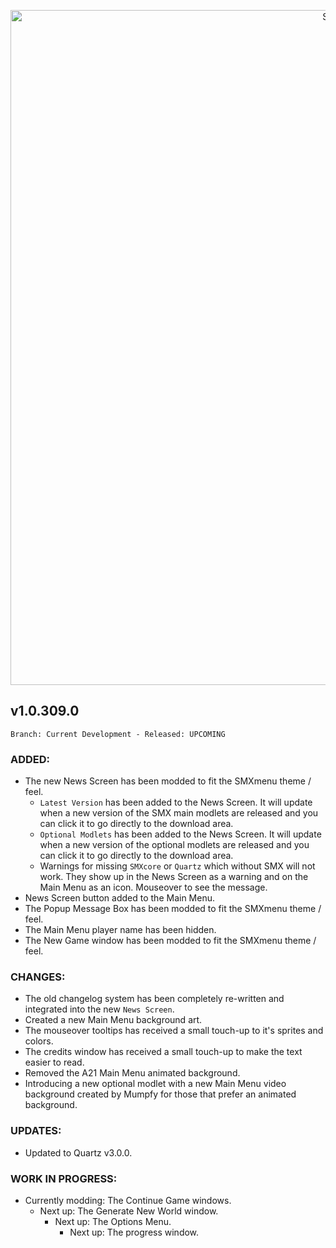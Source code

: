 <p align="center">
  <img src="https://7dtd-community.s3.us-east-2.amazonaws.com/monthly_2022_01/a20_banner_forum.png.35ab78c870a912989f716f892c664a60.png" width="1080" title="SMXhud - A20">
</p>

## **v1.0.309.0**

`Branch: Current Development - Released: UPCOMING`

### ADDED:
- The new News Screen has been modded to fit the SMXmenu theme / feel.
  - `Latest Version` has been added to the News Screen. It will update when a new version of the SMX main modlets are released and you can click it to go directly to the download area.
  - `Optional Modlets` has been added to the News Screen. It will update when a new version of the optional modlets are released and you can click it to go directly to the download area.
  - Warnings for missing `SMXcore` or `Quartz` which without SMX will not work. They show up in the News Screen as a warning and on the Main Menu as an icon. Mouseover to see the message.
- News Screen button added to the Main Menu.
- The Popup Message Box has been modded to fit the SMXmenu theme / feel.
- The Main Menu player name has been hidden.
- The New Game window has been modded to fit the SMXmenu theme / feel.

### CHANGES:
- The old changelog system has been completely re-written and integrated into the new `News Screen`.
- Created a new Main Menu background art.
- The mouseover tooltips has received a small touch-up to it's sprites and colors.
- The credits window has received a small touch-up to make the text easier to read.
- Removed the A21 Main Menu animated background.
- Introducing a new optional modlet with a new Main Menu video background created by Mumpfy for those that prefer an animated background.


### UPDATES:
- Updated to Quartz v3.0.0.

### WORK IN PROGRESS:
- Currently modding: The Continue Game windows.
    - Next up: The Generate New World window.
      - Next up: The Options Menu.
        - Next up: The progress window.
